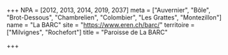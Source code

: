 +++
NPA = [2012, 2013, 2014, 2019, 2037]
meta = ["Auvernier", "Bôle", "Brot-Dessous", "Chambrelien", "Colombier", "Les Grattes", "Montezillon"]
name = "La BARC"
site = "https://www.eren.ch/barc/"
territoire = ["Milvignes", "Rochefort"]
title = "Paroisse de La BARC"

+++
